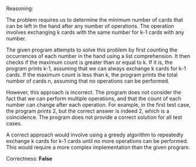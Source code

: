 Reasoning:

The problem requires us to determine the minimum number of cards that can be left in the hand after any number of operations. The operation involves exchanging k cards with the same number for k-1 cards with any number.

The given program attempts to solve this problem by first counting the occurrences of each number in the hand using a list comprehension. It then checks if the maximum count is greater than or equal to k. If it is, the program prints k-1, assuming that we can always exchange k cards for k-1 cards. If the maximum count is less than k, the program prints the total number of cards n, assuming that no operations can be performed.

However, this approach is incorrect. The program does not consider the fact that we can perform multiple operations, and that the count of each number can change after each operation. For example, in the first test case, the program prints 2, but the correct answer is indeed 2, which is a coincidence. The program does not provide a correct solution for all test cases.

A correct approach would involve using a greedy algorithm to repeatedly exchange k cards for k-1 cards until no more operations can be performed. This would require a more complex implementation than the given program.

Correctness: **False**